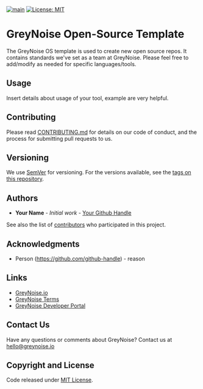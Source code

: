 [![main](https://github.com/GreyNoise-Intelligence/os-template/workflows/Build/badge.svg)](https://github.com/GreyNoise-Intelligence/os-template/actions?query=workflow%3ABuild)
[![License: MIT](https://img.shields.io/badge/License-MIT-yellow.svg)](https://opensource.org/licenses/MIT)

# GreyNoise Open-Source Template

The GreyNoise OS template is used to create new open source repos. It contains standards we've set as a team at
GreyNoise. Please feel free to add/modify as needed for specific languages/tools.

## Usage

Insert details about usage of your tool, example are very helpful.

## Contributing

Please read [CONTRIBUTING.md](CONTRIBUTING.md) for details on our code of conduct, and the process for submitting pull
requests to us.

## Versioning

We use [SemVer](http://semver.org/) for versioning. For the versions available, see
the [tags on this repository](https://github.com/GreyNoise-Intelligence/os-template/tags).

## Authors

* **Your Name** - *Initial work* - [Your Github Handle](https://github.com/github-handle)

See also the list of [contributors](https://github.com/GreyNoise-Intelligence/os-template/contributors) who participated
in this project.

## Acknowledgments

* Person (https://github.com/github-handle) - reason

## Links

* [GreyNoise.io](https://greynoise.io)
* [GreyNoise Terms](https://greynoise.io/terms)
* [GreyNoise Developer Portal](https://developer.greynoise.io)

## Contact Us

Have any questions or comments about GreyNoise? Contact us at [hello@greynoise.io](mailto:hello@greynoise.io)

## Copyright and License

Code released under [MIT License](LICENSE).

